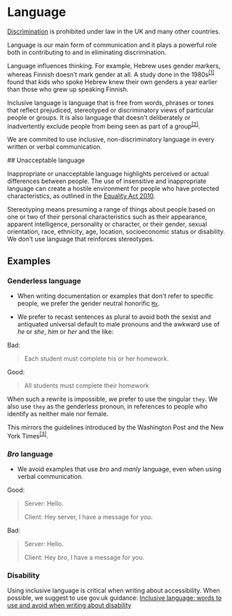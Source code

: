 # Language

[Discrimination](https://en.wikipedia.org/wiki/Discrimination) is prohibited under law in the UK and many other countries.

Language is our main form of communication and it plays a powerful role both in contributing to and in eliminating discrimination.

Language influences thinking. For example, Hebrew uses gender markers, whereas Finnish doesn’t mark gender at all. A study done in the 1980s<sup>[\[1\]][wiley]</sup> found that kids who spoke Hebrew knew their own genders a year earlier than those who grew up speaking Finnish.

Inclusive language is language that is free from words, phrases or tones that reflect prejudiced, stereotyped or discriminatory views of particular people or groups. It is also language that doesn't deliberately or inadvertently exclude people from being seen as part of a group<sup>[\[2\]][govau]</sup>.

We are commited to use inclusive, non-discriminatory language in every written or verbal communication.

## Unacceptable language

Inappropriate or unacceptable language highlights perceived or actual differences between people. The use of insensitive and inappropriate language can create a hostile environment for people who have protected characteristics, as outlined in the [Equality Act 2010](http://www.legislation.gov.uk/ukpga/2010/15/contents).

Stereotyping means presuming a range of things about people based on one or two of their personal characteristics such as their appearance, apparent intelligence, personality or character, or their gender, sexual orientation, race, ethnicity, age, location, socioeconomic status or disability. We don't use language that reinforces stereotypes.


## Examples


### Genderless language

* When writing documentation or examples that don't refer to specific people, we prefer the gender neutral honorific [`Mx`](http://www.oxforddictionaries.com/definition/english/mx#nav2).

* We prefer to recast sentences as plural to avoid both the sexist and antiquated universal default to male pronouns and the awkward use of _he_ or _she_, _him_ or _her_ and the like:

Bad:
> Each student must complete his or her homework.

Good:
> All students must complete their homework

When such a rewrite is impossible, we prefer to use the singular `they`. We also use `they` as the genderless pronoun, in references to people who identify as neither male nor female.

This mirrors the guidelines introduced by the Washington Post and the New York Times<sup>[\[3\]][post]</sup>.


### _Bro_ language

* We avoid examples that use _bro_ and _manly_ language, even when using verbal communication.

Good:
> Server: Hello.
>
> Client: Hey server, I have a message for you.

Bad:
> Server: Hello.
>
> Client: Hey _bro_, I have a message for you.


### Disability

Using inclusive language is critical when writing about accessibility. When possible, we suggest to use gov.uk guidance: [Inclusive language: words to use and avoid when writing about disability](https://www.gov.uk/government/publications/inclusive-communication/inclusive-language-words-to-use-and-avoid-when-writing-about-disability)


[wiley]: http://onlinelibrary.wiley.com/doi/10.1111/j.1467-1770.1982.tb00973.x/abstract "Language environment and gender identity attainment"
[govau]: https://www.education.tas.gov.au/.../Documents/Guidelines-for-Inclusive-Language.pdf "Guidelines for Inclusive Language"
[post]: http://www.poynter.org/2015/the-washington-post-will-allow-singular-they/387542/ "The Washington Post will allow singular ‘they’"

